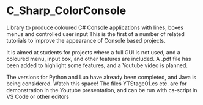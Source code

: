 # C_Sharp_ColorConsole
Library to produce coloured C# Console applications with lines, boxes menus and controlled user input
This is the first of a number of related tutorials to improve the appearance of Console based projects.

It is aimed at students for projects where a full GUI is not used, and a coloured menu, input box, and other features are included.
A .pdf file has been added to highlight some features, and a Youtube video is planned.

The versions for Python and Lua have already been completed, and Java is being considered. Watch this space!
The files YTStage01.cs etc. are for demonstration in the Youtube presentation, and can be run with cs-script in VS Code or other editors
